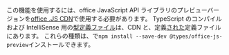 この機能を使用するには、office JavaScript API ライブラリのプレビューバージョンを[office .JS CDN](https://appsforoffice.microsoft.com/lib/beta/hosted/office.js)で使用する必要があります。 TypeScript のコンパイルおよび IntelliSense 用の[型定義ファイル](https://appsforoffice.microsoft.com/lib/beta/hosted/office.d.ts)は、CDN と、定義[された](https://raw.githubusercontent.com/DefinitelyTyped/DefinitelyTyped/master/types/office-js-preview/index.d.ts)定義ファイルにあります。 これらの種類は、で`npm install --save-dev @types/office-js-preview`インストールできます。